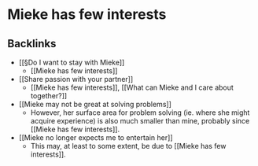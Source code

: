# Mieke has few interests

## Backlinks
* [[§Do I want to stay with Mieke]]
	* [[Mieke has few interests]]
* [[Share passion with your partner]]
	* [[Mieke has few interests]], [[What can Mieke and I care about together?]]
* [[Mieke may not be great at solving problems]]
	* However, her surface area for problem solving (ie. where she might acquire experience) is also much smaller than mine, probably since [[Mieke has few interests]].
* [[Mieke no longer expects me to entertain her]]
	* This may, at least to some extent, be due to [[Mieke has few interests]].

<!-- #Life -->

<!-- {BearID:E5A04F36-A4B7-4F29-874C-C43876EF0246-15756-0000130411492CD9} -->
